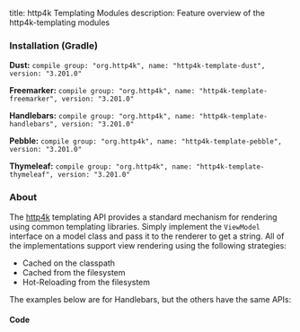 title: http4k Templating Modules
description: Feature overview of the http4k-templating modules

### Installation (Gradle)
**Dust:** ```compile group: "org.http4k", name: "http4k-template-dust", version: "3.201.0"```

**Freemarker:** ```compile group: "org.http4k", name: "http4k-template-freemarker", version: "3.201.0"```

**Handlebars:** ```compile group: "org.http4k", name: "http4k-template-handlebars", version: "3.201.0"```

**Pebble:** ```compile group: "org.http4k", name: "http4k-template-pebble", version: "3.201.0"```

**Thymeleaf:** ```compile group: "org.http4k", name: "http4k-template-thymeleaf", version: "3.201.0"```

### About
The [http4k] templating API provides a standard mechanism for rendering using common templating libraries. Simply implement the `ViewModel` interface on a model class and pass it to the renderer to get a string. All of the implementations support view rendering using the following strategies:

* Cached on the classpath
* Cached from the filesystem
* Hot-Reloading from the filesystem

The examples below are for Handlebars, but the others have the same APIs:

#### Code  [<img class="octocat"/>](https://github.com/http4k/http4k/blob/master/src/docs/guide/modules/templating/example.kt)

 <script src="https://gist-it.appspot.com/https://github.com/http4k/http4k/blob/master/src/docs/guide/modules/templating/example.kt"></script>

[http4k]: https://http4k.org
